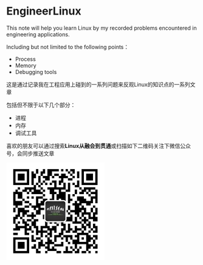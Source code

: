 # EngineerLinux
This note will help you learn Linux by my recorded problems encountered in engineering applications.

Including but not limited to the following points：

- Process
- Memory
- Debugging tools

这是通过记录我在工程应用上碰到的一系列问题来反观Linux的知识点的一系列文章

包括但不限于以下几个部分：

- 进程
- 内存
- 调试工具

喜欢的朋友可以通过搜索**Linux从融会到贯通**或扫描如下二维码关注下微信公众号，会同步推送文章

![Image text](./img-storage/qrcode_for_EngineerLinux.jpg)

